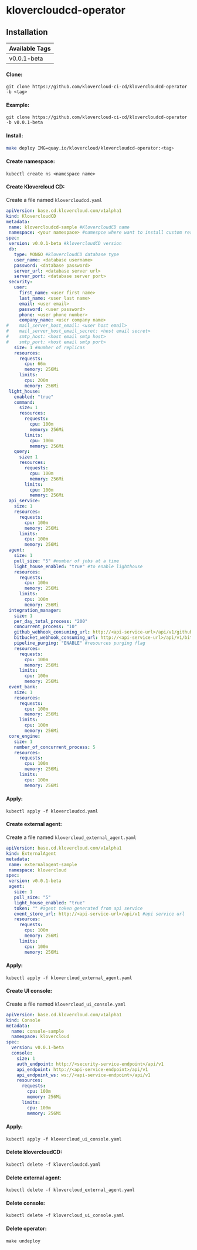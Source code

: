 # klovercloudcd-operator
## Installation
| Available Tags |
|----------------|
| v0.0.1-beta     |
#### Clone:
```shell
git clone https://github.com/klovercloud-ci-cd/klovercloudcd-operator -b <tag>
```
#### Example:
```shell
git clone https://github.com/klovercloud-ci-cd/klovercloudcd-operator -b v0.0.1-beta
```
#### Install:

```sh
make deploy IMG=quay.io/klovercloud/klovercloudcd-operator:<tag>
```

#### Create namespace:
```shell
kubectl create ns <namespace name>
```
#### Create Klovercloud CD:
Create a file named ```klovercloudcd.yaml```
```yml
apiVersion: base.cd.klovercloud.com/v1alpha1
kind: KlovercloudCD 
metadata:
 name: klovercloudcd-sample #KlovercloudCD name
 namespace: <your namespace> #namespce where want to install custom resources
spec:
 version: v0.0.1-beta #klovercloudCD version
 db:
   type: MONGO #klovercloudCD database type
   user_name: <database username>
   password: <database password>
   server_url: <database server url>
   server_port: <database server port>
 security:
   user:
     first_name: <user first name>
     last_name: <user last name>
     email: <user email>
     password: <user password>
     phone: <user phone number>
     company_name: <user company name>
#    mail_server_host_email: <user host email>
#    mail_server_host_email_secret: <host email secret>
#    smtp_host: <host email smtp host>
#    smtp_port: <host email smtp port>
   size: 1 #number of replicas
   resources:
     requests:
       cpu: 66m
       memory: 256Mi
     limits:
       cpu: 200m
       memory: 256Mi
 light_house:
   enabled: "true"
   command:
     size: 1
     resources:
       requests:
         cpu: 100m
         memory: 256Mi
       limits:
         cpu: 100m
         memory: 256Mi
   query:
     size: 1
     resources:
       requests:
         cpu: 100m
         memory: 256Mi
       limits:
         cpu: 100m
         memory: 256Mi
 api_service:
   size: 1
   resources:
     requests:
       cpu: 100m
       memory: 256Mi
     limits:
       cpu: 100m
       memory: 256Mi
 agent:
   size: 1
   pull_size: "5" #number of jobs at a time
   light_house_enabled: "true" #to enable lighthouse
   resources:
     requests:
       cpu: 100m
       memory: 256Mi
     limits:
       cpu: 100m
       memory: 256Mi
 integration_manager:
   size: 1
   per_day_total_process: "200" 
   concurrent_process: "10"
   github_webhook_consuming_url: http://<api-service-url>/api/v1/githubs
   bitbucket_webhook_consuming_url: http://<api-service-url>/api/v1/bitbuckets
   pipeline_purging: "ENABLE" #resources purging flag
   resources:
     requests:
       cpu: 100m
       memory: 256Mi
     limits:
       cpu: 100m
       memory: 256Mi
 event_bank:
   size: 1
   resources:
     requests:
       cpu: 100m
       memory: 256Mi
     limits:
       cpu: 100m
       memory: 256Mi
 core_engine:
   size: 1
   number_of_concurrent_process: 5
   resources:
     requests:
       cpu: 100m
       memory: 256Mi
     limits:
       cpu: 100m
       memory: 256Mi

```

#### Apply:
```shell
kubectl apply -f klovercloudcd.yaml
```

#### Create external agent:
Create a file named ```klovercloud_external_agent.yaml```

```yaml
apiVersion: base.cd.klovercloud.com/v1alpha1
kind: ExternalAgent
metadata:
 name: externalagent-sample
 namespace: klovercloud
spec:
 version: v0.0.1-beta
 agent:
   size: 1
   pull_size: "5"
   light_house_enabled: "true"
   token: "" #agent token generated from api service
   event_store_url: http://<api-service-url>/api/v1 #api service url
   resources:
     requests:
       cpu: 100m
       memory: 256Mi
     limits:
       cpu: 100m
       memory: 256Mi

```

#### Apply:
```shell
kubectl apply -f klovercloud_external_agent.yaml
```

#### Create UI console:
Create a file named ```klovercloud_ui_console.yaml```
```yaml
apiVersion: base.cd.klovercloud.com/v1alpha1
kind: Console
metadata:
  name: console-sample
  namespace: klovercloud
spec:
  version: v0.0.1-beta
  console:
    size: 1
    auth_endpoint: http://<security-service-endpoint>/api/v1
    api_endpoint: http://<api-service-endpoint>/api/v1
    api_endpoint_ws: ws://<api-service-endpoint>/api/v1
    resources:
      requests:
        cpu: 100m
        memory: 256Mi
      limits:
        cpu: 100m
        memory: 256Mi
```

#### Apply:
```shell
kubectl apply -f klovercloud_ui_console.yaml
```

#### Delete klovercloudCD:
```shell
kubectl delete -f klovercloudcd.yaml
```

#### Delete external agent:
```shell
kubectl delete -f klovercloud_external_agent.yaml
```

#### Delete console:
```shell
kubectl delete -f klovercloud_ui_console.yaml
```

#### Delete operator:
```shell
make undeploy
```
